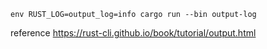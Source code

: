 ```console
env RUST_LOG=output_log=info cargo run --bin output-log
```
reference
https://rust-cli.github.io/book/tutorial/output.html
